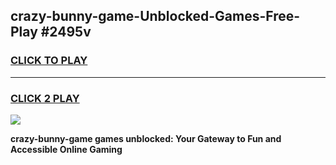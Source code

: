 
## crazy-bunny-game-Unblocked-Games-Free-Play #2495v
<h3>
<a href="https://us.freeplayer.one?title=crazy-bunny-game&ref=9M">CLICK TO PLAY</a></h3>
<hr>

<h3>
<a href="https://us.freeplayer.one?title=crazy-bunny-game&ref=9M">CLICK 2 PLAY</a>
  
</h3>

<a href="https://us.freeplayer.one?title=crazy-bunny-game&ref=9M"><img src="https://clearcache.store/games.png"></a>


**crazy-bunny-game games unblocked: Your Gateway to Fun and Accessible Online Gaming**
